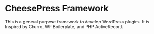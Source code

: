 CheesePress Framework
=====================

This is a general purpose framework to develop WordPress plugins. It is Inspired by Churro, WP Boilerplate, and PHP ActiveRecord.  
